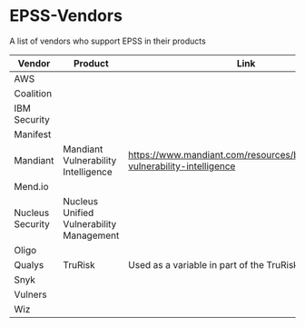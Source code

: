 # EPSS-Vendors
A list of vendors who support EPSS in their products

| Vendor | Product | Link | Notes |
| ----------- | ----------- | ----------- | ----------- |
| AWS |
| Coalition |
|IBM Security|
| Manifest |
| Mandiant | Mandiant Vulnerability Intelligence |https://www.mandiant.com/resources/blog/enhanced-vulnerability-intelligence||
| Mend.io |
| Nucleus Security | Nucleus Unified Vulnerability Management| |
| Oligo | | |
| Qualys | TruRisk | Used as a variable in part of the TruRisk Score | |
| Snyk | | | |
| Vulners | | |
| Wiz | | |
